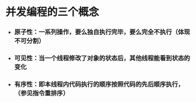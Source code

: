 # 并发编程的三个概念

* ### 原子性：一系列操作，要么独自执行完毕，要么完全不执行（体现不可分割）
* ### 可见性：当一个线程修改了对象的状态后，其他线程能看到状态的变化
* ### 有序性：即本线程内代码执行的顺序按照代码的先后顺序执行，（参见指令重排序）



